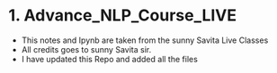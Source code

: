 # 1. Advance_NLP_Course_LIVE
- This notes and Ipynb are taken from the sunny Savita Live Classes
- All credits goes to sunny Savita sir.
- I have updated this Repo and added all the files